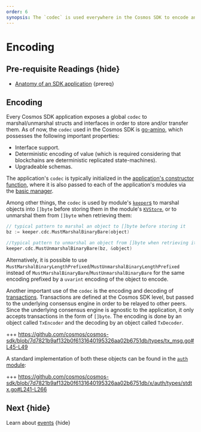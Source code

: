 ```yaml
---
order: 6
synopsis: The `codec` is used everywhere in the Cosmos SDK to encode and decode structs and interfaces. The specific codec used in the Cosmos SDK is called `go-amino`
---
```


# Encoding

## Pre-requisite Readings {hide}

- [Anatomy of an SDK application](../basics/app-anatomy.md) {prereq}

## Encoding

Every Cosmos SDK application exposes a global `codec` to marshal/unmarshal structs and interfaces in order to store and/or transfer them. As of now, the `codec` used in the Cosmos SDK is [go-amino](https://github.com/tendermint/go-amino), which possesses the following important properties:

- Interface support. 
- Deterministic encoding of value (which is required considering that blockchains are deterministic replicated state-machines). 
- Upgradeable schemas. 

The application's `codec` is typically initialized in the [application's constructor function](../basics/app-anatomy.md#constructor-function), where it is also passed to each of the application's modules via the [basic manager](../building-modules/module-manager.md#basic-manager). 

Among other things, the `codec` is used by module's [`keeper`s](../building-modules/keeper.md) to marshal objects into `[]byte` before storing them in the module's [`KVStore`](./store.md#kvstore), or to unmarshal them from `[]byte` when retrieving them:

```go
// typical pattern to marshal an object to []byte before storing it
bz := keeper.cdc.MustMarshalBinaryBare(object)

//typical pattern to unmarshal an object from []byte when retrieving it
keeper.cdc.MustUnmarshalBinaryBare(bz, &object)
```

Alternatively, it is possible to use `MustMarshalBinaryLengthPrefixed`/`MustUnmarshalBinaryLengthPrefixed` instead of `MustMarshalBinaryBare`/`MustUnmarshalBinaryBare` for the same encoding prefixed by a `uvarint` encoding of the object to encode. 

Another important use of the `codec` is the encoding and decoding of [transactions](./transactions.md). Transactions are defined at the Cosmos SDK level, but passed to the underlying consensus engine in order to be relayed to other peers. Since the underlying consensus engine is agnostic to the application, it only accepts transactions in the form of `[]byte`. The encoding is done by an object called `TxEncoder` and the decoding by an object called `TxDecoder`. 

+++ https://github.com/cosmos/cosmos-sdk/blob/7d7821b9af132b0f6131640195326aa02b6751db/types/tx_msg.go#L45-L49

A standard implementation of both these objects can be found in the [`auth` module](https://github.com/cosmos/cosmos-sdk/blob/master/x/auth):

+++ https://github.com/cosmos/cosmos-sdk/blob/7d7821b9af132b0f6131640195326aa02b6751db/x/auth/types/stdtx.go#L241-L266

## Next {hide}

Learn about [events](./events.md) {hide}
